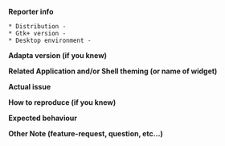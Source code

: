 **Reporter info**

 ```
 * Distribution -
 * Gtk+ version -
 * Desktop environment - 
 ```

**Adapta version (if you knew)**



**Related Application and/or Shell theming (or name of widget)**



**Actual issue**



**How to reproduce (if you knew)**



**Expected behaviour**



**Other Note (feature-request, question, etc...)**


